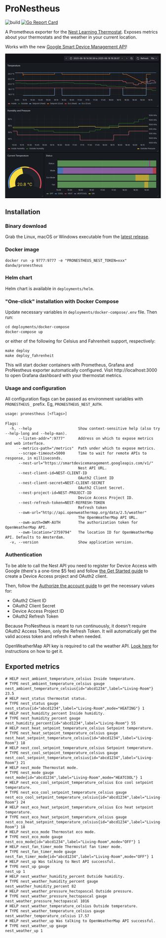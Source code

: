 # ProNestheus

![build](https://github.com/dandw/pronestheus/workflows/build/badge.svg)
[![Go Report Card](https://goreportcard.com/badge/github.com/dandw/pronestheus)](https://goreportcard.com/report/github.com/dandw/pronestheus)

A Prometheus exporter for the [Nest Learning Thermostat](https://nest.com/). Exposes metrics about your thermostats and the weather in your current location.

Works with the new [Google Smart Device Management API](https://developers.google.com/nest/device-access)!

![dashboard](docs/dashboard.png)

## Installation

### Binary download

Grab the Linux, macOS or Windows executable from the [latest release](https://github.com/dandw/pronestheus/releases/latest).

### Docker image

```
docker run -p 9777:9777 -e "PRONESTHEUS_NEST_TOKEN=xxx" dandw/pronestheus
```

### Helm chart

Helm chart is available in `deployments/helm`.

### "One-click" installation with Docker Compose

Update necessary variables in `deployments/docker-compose/.env` file. Then run:
```
cd deployments/docker-compose
docker-compose up
```
or either of the following for Celsius and Fahrenheit support, respectively:
```
make deploy
make deploy_fahrenheit
```

This will start docker containers with Prometheus, Grafana and ProNestheus exporter automatically configured. Visit http://localhost:3000 to open Grafana dashboard with your thermostat metrics.


### Usage and configuration

All configuration flags can be passed as environment variables with `PRONESTHEUS_` prefix. Eg, `PRONESTHEUS_NEST_AUTH`.

```
usage: pronestheus [<flags>]

Flags:
  -h, --help                     Show context-sensitive help (also try --help-long and --help-man).
      --listen-addr=":9777"      Address on which to expose metrics and web interface.
      --metrics-path="/metrics"  Path under which to expose metrics.
      --scrape-timeout=5000      Time to wait for remote APIs to response, in milliseconds.
      --nest-url="https://smartdevicemanagement.googleapis.com/v1/"
                                 Nest API URL.
      --nest-client-id=NEST-CLIENT-ID
                                 OAuth2 Client ID
      --nest-client-secret=NEST-CLIENT-SECRET
                                 OAuth2 Client Secret.
      --nest-project-id=NEST-PROJECT-ID
                                 Device Access Project ID.
      --nest-refresh-token=NEST-REFRESH-TOKEN
                                 Refresh token
      --owm-url="http://api.openweathermap.org/data/2.5/weather"
                                 The OpenWeatherMap API URL.
      --owm-auth=OWM-AUTH        The authorization token for OpenWeatherMap API.
      --owm-location="2759794"   The location ID for OpenWeatherMap API. Defaults to Amsterdam.
  -v, --version                  Show application version.

```


### Authentication

To be able to call the Nest API you need to register for Device Access with Google (there's a one-time $5 fee) and follow [the Get Started guide](https://developers.google.com/nest/device-access/get-started) to create a Device Access project and OAuth2 client.

Then, follow the [Authorize the account guide](https://developers.google.com/nest/device-access/authorize) to get the necessary values for:
* OAuth2 Client ID
* OAuth2 Client Secret
* Device Access Project ID
* OAuth2 Refresh Token

Because ProNestheus is meant to run continuously, it doesn't require OAuth2 Access Token, only the Refresh Token. It will automatically get the valid access token and refresh it when needed.


OpenWeatherMap API key is required to call the weather API. [Look here](https://openweathermap.org/appid) for instructions on how to get it.


## Exported metrics

```
# HELP nest_ambient_temperature_celsius Inside temperature.
# TYPE nest_ambient_temperature_celsius gauge
nest_ambient_temperature_celsius{id="abcd1234",label="Living-Room"} 23.5
# HELP nest_status thermostat status.
# TYPE nest_status gauge
nest_status{id="abcd1234",label="Living-Room",mode="HEATING"} 1
# HELP nest_humidity_percent Inside humidity.
# TYPE nest_humidity_percent gauge
nest_humidity_percent{id="abcd1234",label="Living-Room"} 55
# HELP nest_heat_setpoint_temperature_celsius Setpoint temperature.
# TYPE nest_heat_setpoint_temperature_celsius gauge
nest_heat_setpoint_temperature_celsius{id="abcd1234",label="Living-Room"} 18
# HELP nest_cool_setpoint_temperature_celsius Setpoint temperature.
# TYPE nest_cool_setpoint_temperature_celsius gauge
nest_cool_setpoint_temperature_celsius{id="abcd1234",label="Living-Room"} 21
# HELP nest_mode Thermostat mode.
# TYPE nest_mode gauge
nest_mode{id="abcd1234",label="Living-Room",mode="HEATCOOL"} 1
# HELP nest_eco_cool_setpoint_temperature_celsius Eco cool setpoint temperature.
# TYPE nest_eco_cool_setpoint_temperature_celsius gauge
nest_eco_cool_setpoint_temperature_celsius{id="abcd1234",label="Living-Room"} 24
# HELP nest_eco_heat_setpoint_temperature_celsius Eco heat setpoint temperature.
# TYPE nest_eco_heat_setpoint_temperature_celsius gauge
nest_eco_heat_setpoint_temperature_celsius{id="abcd1234",label="Living-Room"} 18
# HELP nest_eco_mode Thermostat eco mode.
# TYPE nest_eco_mode gauge
nest_eco_mode{id="abcd1234",label="Living-Room",mode="OFF"} 1
# HELP nest_fan_timer_mode Thermostat fan timer mode.
# TYPE nest_fan_timer_mode gauge
nest_fan_timer_mode{id="abcd1234",label="Living-Room",mode="OFF"} 1
# HELP nest_up Was talking to Nest API successful.
# TYPE nest_up gauge
nest_up 1
# HELP nest_weather_humidity_percent Outside humidity.
# TYPE nest_weather_humidity_percent gauge
nest_weather_humidity_percent 82
# HELP nest_weather_pressure_hectopascal Outside pressure.
# TYPE nest_weather_pressure_hectopascal gauge
nest_weather_pressure_hectopascal 1016
# HELP nest_weather_temperature_celsius Outside temperature.
# TYPE nest_weather_temperature_celsius gauge
nest_weather_temperature_celsius 17.57
# HELP nest_weather_up Was talking to OpenWeatherMap API successful.
# TYPE nest_weather_up gauge
nest_weather_up 1
```
